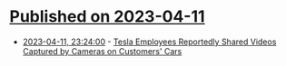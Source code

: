 # [Published on 2023-04-11](index.md)

* [2023-04-11, 23:24:00](https://soylentnews.org/article.pl?sid=23/04/11/0312256&from=rss) - [Tesla Employees Reportedly Shared Videos Captured by Cameras on Customers' Cars](https://soylentnews.org/article.pl?sid=23/04/11/0312256&from=rss)
